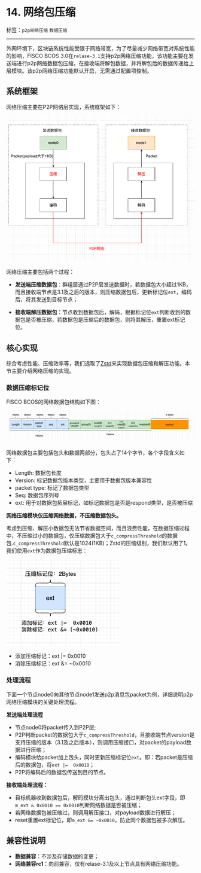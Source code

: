 # 14. 网络包压缩

标签：``p2p网络压缩`` ``数据压缩``

----

外网环境下，区块链系统性能受限于网络带宽，为了尽量减少网络带宽对系统性能的影响，FISCO BCOS 3.0在`relase-3.1`支持p2p网络压缩功能，该功能主要在发送端进行p2p网络数据包压缩，在接收端将解包数据，并将解包后的数据传递给上层模块。该p2p网络压缩功能默认开启，无需通过配置项控制。


## 系统框架

网络压缩主要在P2P网络层实现，系统框架如下：

![](../../images/design/compress_architecture.png)

网络压缩主要包括两个过程：

- **发送端压缩数据包**：群组层通过P2P层发送数据时，若数据包大小超过1KB，而且接收端节点是3.1及之后的版本，则压缩数据包后，更新标记位`ext`，编码后，将其发送到目标节点；

- **接收端解压数据包**：节点收到数据包后，解码，根据标记位`ext`判断收到的数据包是否被压缩，若数据包是压缩后的数据包，则将其解压，重置ext标记位。


## 核心实现

综合考虑性能、压缩效率等，我们选取了[Zstd](https://github.com/facebook/zstd)来实现数据包压缩和解压功能。本节主要介绍网络压缩的实现。


### 数据压缩标记位

FISCO BCOS的网络数据包结构如下图：

![](../../images/design/p2p_packet_structure.png)

网络数据包主要包括包头和数据两部分，包头占了14个字节，各个字段含义如下：

- Length: 数据包长度
- Version: 标记数据包版本类型，主要用于数据包版本兼容性
- packet type: 标记了数据包类型
- Seq: 数据包序列号
- ext: 用于对数据包拓展标记，如标记数据包是否是respond类型，是否被压缩

**网络压缩模块仅压缩网络数据，不压缩数据包头。**

考虑到压缩、解压小数据包无法节省数据空间，而且浪费性能，在数据压缩过程中，不压缩过小的数据包，仅压缩数据包大于`c_compressThreshold`的数据包.`c_compressThreshold`默认是1024(1KB)；Zstd的压缩级别，我们默认用了1。我们使用`ext`作为数据包压缩标志：

![](../../images/design/compress_flag.png)

- 添加压缩标记：ext |=  0x0010
- 消除压缩标记：ext &= ~0x0010

### 处理流程

下面一个节点node0向其他节点node1发送p2p消息包packet为例，详细说明p2p网络压缩模块的关键处理流程。

**发送端处理流程**

- 节点node0将packet传入到P2P层;
- P2P判断packet的数据包大于`c_compressThreshold`，且接收端节点version是支持压缩的版本（3.1及之后版本），则调用压缩接口，对packet的payload数据进行压缩；
- 编码模块给packet加上包头，同时更新压缩标记位`ext`。即：若packet是压缩后的数据包，将`ext |=  0x0010`；
- P2P将编码后的数据包传送到目的节点。

**接收端处理流程：**

- 目标机器收到数据包后，解码模块分离出包头，通过判断包头ext字段，即`m_ext & 0x0010 == 0x0010`判断网络数据是否被压缩；
- 若网络数据包被压缩过，则调用解压接口，对payload数据进行解压；
- reset重置ext标记位，即`m_ext &= ~0x0010`，防止同个数据包被多次解压。


## 兼容性说明

- **数据兼容**：不涉及存储数据的变更；
- **网络兼容rc1**：向前兼容，仅有relase-3.1及以上节点具有网络压缩功能。